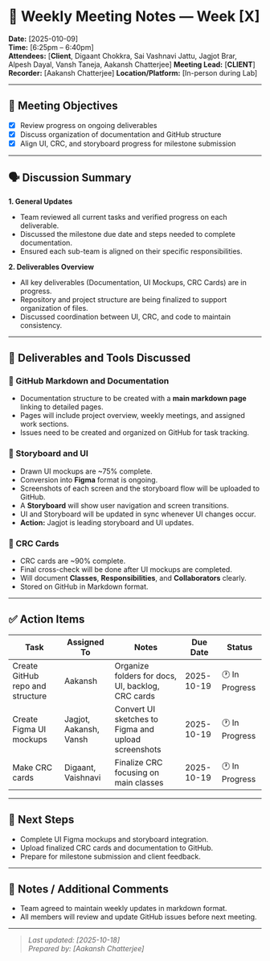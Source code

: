 # 📝 Weekly Meeting Notes — Week [X]

**Date:** [2025-010-09]  
**Time:** [6:25pm – 6:40pm]  
**Attendees:** [**Client**, Digaant Chokkra, Sai Vashnavi Jattu, Jagjot Brar, Alpesh Dayal, Vansh Taneja, Aakansh Chatterjee]
**Meeting Lead:** [**CLIENT**]  
**Recorder:** [Aakansh Chatterjee]
**Location/Platform:** [In-person during Lab]

---

## 🎯 Meeting Objectives
- [x] Review progress on ongoing deliverables  
- [x] Discuss organization of documentation and GitHub structure  
- [x] Align UI, CRC, and storyboard progress for milestone submission  
---

## 🗣️ Discussion Summary

**1. General Updates**
- Team reviewed all current tasks and verified progress on each deliverable.  
- Discussed the milestone due date and steps needed to complete documentation.  
- Ensured each sub-team is aligned on their specific responsibilities.  


**2. Deliverables Overview**
- All key deliverables (Documentation, UI Mockups, CRC Cards) are in progress.  
- Repository and project structure are being finalized to support organization of files.  
- Discussed coordination between UI, CRC, and code to maintain consistency.  

---

## 🧩 Deliverables and Tools Discussed

### 📘 GitHub Markdown and Documentation
- Documentation structure to be created with a **main markdown page** linking to detailed pages.  
- Pages will include project overview, weekly meetings, and assigned work sections.  
- Issues need to be created and organized on GitHub for task tracking.  

### 🎨 Storyboard and UI
- Drawn UI mockups are ~75% complete.  
- Conversion into **Figma** format is ongoing.  
- Screenshots of each screen and the storyboard flow will be uploaded to GitHub.  
- A **Storyboard** will show user navigation and screen transitions.  
- UI and Storyboard will be updated in sync whenever UI changes occur.  
- **Action:** Jagjot is leading storyboard and UI updates.  

### 🧱 CRC Cards
- CRC cards are ~90% complete.  
- Final cross-check will be done after UI mockups are completed.  
- Will document **Classes**, **Responsibilities**, and **Collaborators** clearly.  
- Stored on GitHub in Markdown format.  

---

## ✅ Action Items

| Task | Assigned To | Notes | Due Date | Status |
|------|--------------|-------|----------|--------|
| Create GitHub repo and structure | Aakansh | Organize folders for docs, UI, backlog, CRC cards | 2025-10-19 | 🕐 In Progress |
| Create Figma UI mockups | Jagjot, Aakansh, Vansh | Convert UI sketches to Figma and upload screenshots | 2025-10-19 | 🕐 In Progress |
| Make CRC cards | Digaant, Vaishnavi | Finalize CRC focusing on main classes | 2025-10-19 | 🕐 In Progress |
---

## 📅 Next Steps
- Complete UI Figma mockups and storyboard integration.  
- Upload finalized CRC cards and documentation to GitHub.  
- Prepare for milestone submission and client feedback.  

---

## 💬 Notes / Additional Comments
- Team agreed to maintain weekly updates in markdown format.  
- All members will review and update GitHub issues before next meeting.  

---

> _Last updated: [2025-10-18]_  
> _Prepared by: [Aakansh Chatterjee]_
